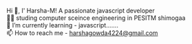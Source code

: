  Hi 👋, I' Harsha-M!
 A passionate javascript developer</br>
🧑‍🎓 studing computer sceince engineering in PESITM shimogaa</br>
🌱 I’m currently learning - javascript.......</br>
📫 How to reach me - harshagowda4224@gmail.com</br>
